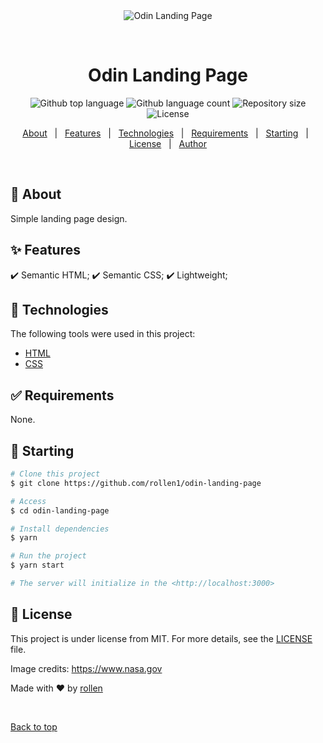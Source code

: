 <div align="center" id="top"> 
  <img src="./.github/app.gif" alt="Odin Landing Page" />

  &#xa0;

  <!-- <a href="https://odinlandingpage.netlify.app">Demo</a> -->
</div>

<h1 align="center">Odin Landing Page</h1>

<p align="center">
  <img alt="Github top language" src="https://img.shields.io/github/languages/top/rollen1/odin-landing-page?color=0096FF">

  <img alt="Github language count" src="https://img.shields.io/github/languages/count/rollen1/odin-landing-page?color=0096FF">

  <img alt="Repository size" src="https://img.shields.io/github/repo-size/rollen1/odin-landing-page?color=0096FF">

  <img alt="License" src="https://img.shields.io/github/license/rollen1/odin-landing-page?color=0096FF">

  <!-- <img alt="Github issues" src="https://img.shields.io/github/issues/rollen1/odin-landing-page?color=0096FF" /> -->

  <!-- <img alt="Github forks" src="https://img.shields.io/github/forks/rollen1/odin-landing-page?color=0096FF" /> -->

  <!-- <img alt="Github stars" src="https://img.shields.io/github/stars/rollen1/odin-landing-page?color=0096FF" /> -->
</p>

<!-- Status -->

<!-- <h4 align="center"> 
	🚧  Odin Landing Page 🚀 Under construction...  🚧
</h4> 

<hr> -->

<p align="center">
  <a href="#dart-about">About</a> &#xa0; | &#xa0; 
  <a href="#sparkles-features">Features</a> &#xa0; | &#xa0;
  <a href="#rocket-technologies">Technologies</a> &#xa0; | &#xa0;
  <a href="#white_check_mark-requirements">Requirements</a> &#xa0; | &#xa0;
  <a href="#checkered_flag-starting">Starting</a> &#xa0; | &#xa0;
  <a href="#memo-license">License</a> &#xa0; | &#xa0;
  <a href="https://github.com/rollen1" target="_blank">Author</a>
</p>

<br>

## :dart: About ##

Simple landing page design. 

## :sparkles: Features ##

:heavy_check_mark: Semantic HTML;
:heavy_check_mark: Semantic CSS;
:heavy_check_mark: Lightweight;

## :rocket: Technologies ##

The following tools were used in this project:

- [HTML](https://html.spec.whatwg.org/multipage/)
- [CSS](https://www.w3schools.com/css/)

## :white_check_mark: Requirements ##

None.

## :checkered_flag: Starting ##

```bash
# Clone this project
$ git clone https://github.com/rollen1/odin-landing-page

# Access
$ cd odin-landing-page

# Install dependencies
$ yarn

# Run the project
$ yarn start

# The server will initialize in the <http://localhost:3000>
```

## :memo: License ##

This project is under license from MIT. For more details, see the [LICENSE](LICENSE) file.

Image credits: https://www.nasa.gov


Made with :heart: by <a href="https://github.com/rollen1" target="_blank">rollen</a>

&#xa0;

<a href="#top">Back to top</a>
